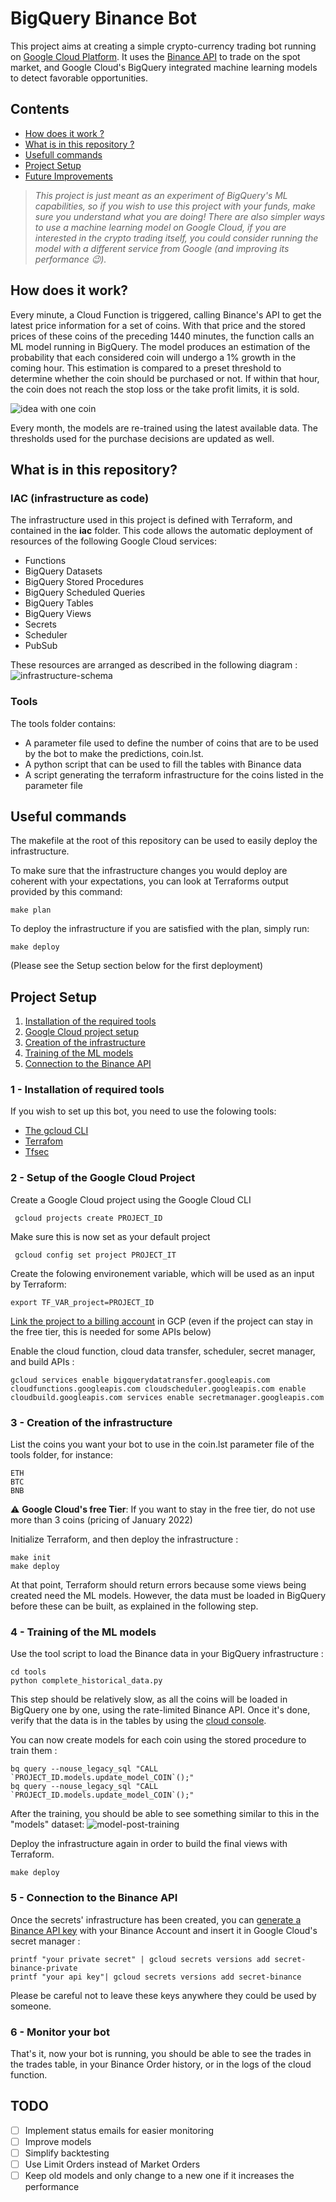 # BigQuery Binance Bot

This project aims at creating a simple crypto-currency trading bot running on [Google Cloud Platform](https://console.cloud.google.com/). It uses the [Binance API](https://binance-docs.github.io/apidocs/) to trade on the spot market, and Google Cloud's BigQuery integrated machine learning models to detect favorable opportunities. 

## Contents

- [How does it work ?](#how-does-it-work)
- [What is in this repository ?](#what-is-in-this-repository)
- [Usefull commands](#useful-commands)
- [Project Setup](#project-setup)
- [Future Improvements](#todo)

 
> _This project is just meant as an experiment of BigQuery's ML capabilities, so if you wish to use this project with your funds, make sure you understand what you are doing! There are also simpler ways to use a machine learning model on Google Cloud, if you are interested in the crypto trading itself, you could consider running the model with a different service from Google (and improving its performance 😉)._


## How does it work? 

Every minute, a Cloud Function is triggered, calling Binance's API to get the latest price information for a set of coins.
With that price and the stored prices of these coins of the preceding 1440 minutes, the function calls an ML model running in BigQuery. The model produces an estimation of the probability that each considered coin will undergo a 1% growth in the coming hour. This estimation is compared to a preset threshold to determine whether the coin should be purchased or not. If within that hour, the coin does not reach the stop loss or the take profit limits, it is sold.

![idea with one coin](docs/idea.svg)

Every month, the models are re-trained using the latest available data. The thresholds used for the purchase decisions are updated as well. 

## What is in this repository?

### IAC (infrastructure as code) 
The infrastructure used in this project is defined with Terraform, and contained in the **iac** folder. This code allows the automatic deployment of resources of the following Google Cloud services:
- Functions 
- BigQuery Datasets
- BigQuery Stored Procedures 
- BigQuery Scheduled Queries
- BigQuery Tables
- BigQuery Views 
- Secrets 
- Scheduler 
- PubSub

These resources are arranged as described in the following diagram :
![infrastructure-schema](docs/schema.svg)

### Tools
The tools folder contains:
- A parameter file used to define the number of coins that are to be used by the bot to make the predictions, coin.lst.
- A python script that can be used to fill the tables with Binance data 
- A script generating the terraform infrastructure for the coins listed in the parameter file


## Useful commands

The makefile at the root of this repository can be used to easily deploy the infrastructure.

To make sure that the infrastructure changes you would deploy are coherent with your expectations, you can look at Terraforms output provided by this command:

```
make plan
```

To deploy the infrastructure if you are satisfied with the plan, simply run:
```
make deploy
```

(Please see the Setup section below for the first deployment)

## Project Setup 

1. [Installation of the required tools](#1---installation-of-required-tools)
2. [Google Cloud project setup](#2---setup-of-the-google-cloud-project)
3. [Creation of the infrastructure](#3---creation-of-the-infrastructure)
4. [Training of the ML models](#4---training-of-the-ml-models)
5. [Connection to the Binance API](#5---connection-to-the-binance-api)

### 1 - Installation of required tools

If you wish to set up this bot, you need to use the folowing tools:

 - [The gcloud CLI](https://cloud.google.com/sdk/docs/install)
 - [Terrafom](https://learn.hashicorp.com/tutorials/terraform/install-cli)
 - [Tfsec](https://github.com/aquasecurity/tfsec)


### 2 - Setup of the Google Cloud Project

Create a Google Cloud project using the Google Cloud CLI
```
 gcloud projects create PROJECT_ID
```
Make sure this is now set as your default project
```
 gcloud config set project PROJECT_IT
```
Create the folowing environement variable, which will be used as an input by Terraform:
```
export TF_VAR_project=PROJECT_ID
```

[Link the project to a billing account](#https://cloud.google.com/billing/docs/how-to/modify-project) in GCP (even if the project can stay in the free tier, this is needed for some APIs below)

Enable the cloud function, cloud data transfer, scheduler, secret manager, and build APIs :
```
gcloud services enable bigquerydatatransfer.googleapis.com cloudfunctions.googleapis.com cloudscheduler.googleapis.com enable cloudbuild.googleapis.com services enable secretmanager.googleapis.com
```

### 3 - Creation of the infrastructure

List the coins you want your bot to use in the coin.lst parameter file of the tools folder, for instance: 
```
ETH
BTC
BNB
```
:warning: **Google Cloud's free Tier**: If you want to stay in  the free tier, do not use more than 3 coins (pricing of January 2022)

Initialize Terraform, and then deploy the infrastructure :
```
make init
make deploy
```

At that point, Terraform should return errors because some views being created need the ML models. However, the data must be loaded in BigQuery before these can be built, as explained in the following step.

### 4 - Training of the ML models

Use the tool script to load the Binance data in your BigQuery infrastructure :
```
cd tools
python complete_historical_data.py    
```
This step should be relatively slow, as all the coins will be loaded in BigQuery one by one, using the rate-limited Binance API. Once it's done, verify that the data is in the tables by using the [cloud console](https://console.cloud.google.com/bigquery).

You can now create models for each coin using the stored procedure to train them : 
```
bq query --nouse_legacy_sql "CALL `PROJECT_ID.models.update_model_COIN`();"
bq query --nouse_legacy_sql "CALL `PROJECT_ID.models.update_model_COIN`();"
```

After the training, you should be able to see something similar to this in the "models" dataset:
![model-post-training](docs/model_post_training.png)

Deploy the infrastructure again in order to build the final views with Terraform.
```
make deploy
```

### 5 - Connection to the Binance API

Once the secrets' infrastructure has been created, you can [generate a Binance API key](https://www.binance.com/en/support/faq/360002502072) with your Binance Account and insert it in Google Cloud's secret manager :

```
printf "your private secret" | gcloud secrets versions add secret-binance-private 
printf "your api key"| gcloud secrets versions add secret-binance 
```

Please be careful not to leave these keys anywhere they could be used by someone. 

### 6 - Monitor your bot

That's it, now your bot is running, you should be able to see the trades in the trades table, in your Binance Order history, or in the logs of the cloud function. 

## TODO
- [ ] Implement status emails for easier monitoring
- [ ] Improve models
- [ ] Simplify backtesting
- [ ] Use Limit Orders instead of Market Orders
- [ ] Keep old models and only change to a new one if it increases the performance
